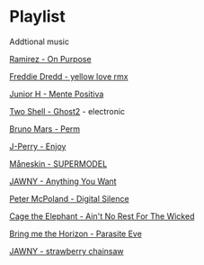 # Playlist
Addtional music 

[Ramirez - On Purpose](https://www.youtube.com/watch?v=P5ebgxdf0tQ)

[Freddie Dredd - yellow love rmx](https://www.youtube.com/watch?v=aufP-IYAMqU)

[Junior H - Mente Positiva](https://www.youtube.com/watch?v=q8cKZfOyFQE)

[Two Shell - Ghost2](https://www.youtube.com/watch?v=oniolbg6HAo) - electronic

[Bruno Mars - Perm](https://www.youtube.com/watch?v=ftXmvnL0ZOc&pp=ygUPcGVybSBicnVubyBtYXJz) 
  
[J-Perry - Enjoy](https://www.youtube.com/watch?v=PiPeFmaQQ7Q)

[Måneskin - SUPERMODEL](https://youtu.be/jODrVofka54?si=ha1GgMN7BhddlMfl)

[JAWNY - Anything You Want](https://www.youtube.com/watch?v=5a1Gew595MY)

[Peter McPoland - Digital Silence](https://www.youtube.com/watch?v=nOxH6KEh5n4)

[Cage the Elephant - Ain't No Rest For The Wicked](https://www.youtube.com/watch?v=HKtsdZs9LJo)

[Bring me the Horizon - Parasite Eve](https://www.youtube.com/watch?v=racmy7Y9P4M)

[JAWNY - strawberry chainsaw](https://www.youtube.com/watch?v=AMh7FPlEnSU)
